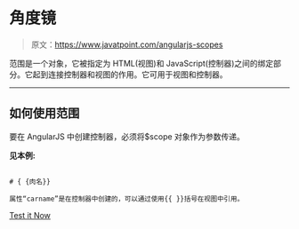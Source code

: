 # 角度镜

> 原文：<https://www.javatpoint.com/angularjs-scopes>

范围是一个对象，它被指定为 HTML(视图)和 JavaScript(控制器)之间的绑定部分。它起到连接控制器和视图的作用。它可用于视图和控制器。

* * *

## 如何使用范围

要在 AngularJS 中创建控制器，必须将$scope 对象作为参数传递。

**见本例:**

```

# { {肉名}}

属性“carname”是在控制器中创建的，可以通过使用{{ }}括号在视图中引用。

```

[Test it Now](https://www.javatpoint.com/oprweb/test.jsp?filename=angularscopes1)